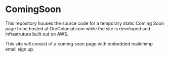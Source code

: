 # ComingSoon
This repository houses the source code for a temporary static Coming Soon page to be hosted at OurColonial.com while the site is developed and infrastruture built out on AWS. 

This site will consist of a coming soon page with embedded mailchimp email sign up. 
